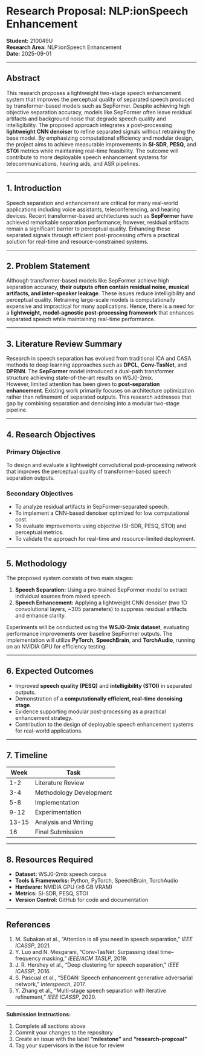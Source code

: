 # Research Proposal: NLP:ionSpeech Enhancement

**Student:** 210049U  
**Research Area:** NLP:ionSpeech Enhancement  
**Date:** 2025-09-01  

---

## Abstract

This research proposes a lightweight two-stage speech enhancement system that improves the perceptual quality of separated speech produced by transformer-based models such as SepFormer. Despite achieving high objective separation accuracy, models like SepFormer often leave residual artifacts and background noise that degrade speech quality and intelligibility. The proposed approach integrates a post-processing **lightweight CNN denoiser** to refine separated signals without retraining the base model. By emphasizing computational efficiency and modular design, the project aims to achieve measurable improvements in **SI-SDR**, **PESQ**, and **STOI** metrics while maintaining real-time feasibility. The outcome will contribute to more deployable speech enhancement systems for telecommunications, hearing aids, and ASR pipelines.

---

## 1. Introduction

Speech separation and enhancement are critical for many real-world applications including voice assistants, teleconferencing, and hearing devices. Recent transformer-based architectures such as **SepFormer** have achieved remarkable separation performance; however, residual artifacts remain a significant barrier to perceptual quality. Enhancing these separated signals through efficient post-processing offers a practical solution for real-time and resource-constrained systems.

---

## 2. Problem Statement

Although transformer-based models like SepFormer achieve high separation accuracy, **their outputs often contain residual noise, musical artifacts, and inter-speaker leakage**. These issues reduce intelligibility and perceptual quality. Retraining large-scale models is computationally expensive and impractical for many applications. Hence, there is a need for a **lightweight, model-agnostic post-processing framework** that enhances separated speech while maintaining real-time performance.

---

## 3. Literature Review Summary

Research in speech separation has evolved from traditional ICA and CASA methods to deep learning approaches such as **DPCL**, **Conv-TasNet**, and **DPRNN**. The **SepFormer** model introduced a dual-path transformer structure achieving state-of-the-art results on WSJ0-2mix.  
However, limited attention has been given to **post-separation enhancement**. Existing work primarily focuses on architecture optimization rather than refinement of separated outputs. This research addresses that gap by combining separation and denoising into a modular two-stage pipeline.

---

## 4. Research Objectives

### Primary Objective
To design and evaluate a lightweight convolutional post-processing network that improves the perceptual quality of transformer-based speech separation outputs.

### Secondary Objectives
- To analyze residual artifacts in SepFormer-separated speech.  
- To implement a CNN-based denoiser optimized for low computational cost.  
- To evaluate improvements using objective (SI-SDR, PESQ, STOI) and perceptual metrics.  
- To validate the approach for real-time and resource-limited deployment.  

---

## 5. Methodology

The proposed system consists of two main stages:  
1. **Speech Separation:** Using a pre-trained SepFormer model to extract individual sources from mixed speech.  
2. **Speech Enhancement:** Applying a lightweight CNN denoiser (two 1D convolutional layers, ~305 parameters) to suppress residual artifacts and enhance clarity.  

Experiments will be conducted using the **WSJ0-2mix dataset**, evaluating performance improvements over baseline SepFormer outputs. The implementation will utilize **PyTorch**, **SpeechBrain**, and **TorchAudio**, running on an NVIDIA GPU for efficiency testing.

---

## 6. Expected Outcomes

- Improved **speech quality (PESQ)** and **intelligibility (STOI)** in separated outputs.  
- Demonstration of a **computationally efficient, real-time denoising stage**.  
- Evidence supporting modular post-processing as a practical enhancement strategy.  
- Contribution to the design of deployable speech enhancement systems for real-world applications.  

---

## 7. Timeline

| Week | Task |
|------|------|
| 1-2  | Literature Review |
| 3-4  | Methodology Development |
| 5-8  | Implementation |
| 9-12 | Experimentation |
| 13-15| Analysis and Writing |
| 16   | Final Submission |

---

## 8. Resources Required

- **Dataset:** WSJ0-2mix speech corpus  
- **Tools & Frameworks:** Python, PyTorch, SpeechBrain, TorchAudio  
- **Hardware:** NVIDIA GPU (≥6 GB VRAM)  
- **Metrics:** SI-SDR, PESQ, STOI  
- **Version Control:** GitHub for code and documentation  

---

## References

1. M. Subakan et al., “Attention is all you need in speech separation,” *IEEE ICASSP*, 2021.  
2. Y. Luo and N. Mesgarani, “Conv-TasNet: Surpassing ideal time–frequency masking,” *IEEE/ACM TASLP*, 2019.  
3. J. R. Hershey et al., “Deep clustering for speech separation,” *IEEE ICASSP*, 2016.  
4. S. Pascual et al., “SEGAN: Speech enhancement generative adversarial network,” *Interspeech*, 2017.  
5. Y. Zhang et al., “Multi-stage speech separation with iterative refinement,” *IEEE ICASSP*, 2020.  

---

**Submission Instructions:**
1. Complete all sections above  
2. Commit your changes to the repository  
3. Create an issue with the label **“milestone”** and **“research-proposal”**  
4. Tag your supervisors in the issue for review  
